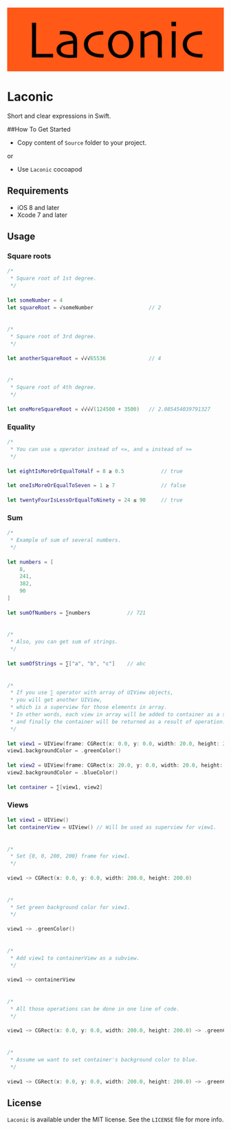 <p align="center" >
  <img src="https://github.com/igormatyushkin014/Laconic/blob/master/Logo/logo-1024-300.png" alt="Laconic" title="Laconic">
</p>

# Laconic
Short and clear expressions in Swift.

##How To Get Started

- Copy content of `Source` folder to your project.

or

- Use `Laconic` cocoapod

## Requirements

* iOS 8 and later
* Xcode 7 and later

## Usage

### Square roots

```swift
/*
 * Square root of 1st degree.
 */

let someNumber = 4
let squareRoot = √someNumber                  // 2


/*
 * Square root of 3rd degree.
 */
 
let anotherSquareRoot = √√√65536              // 4


/*
 * Square root of 4th degree.
 */

let oneMoreSquareRoot = √√√√(124500 + 3500)   // 2.085454039791327

```

### Equality

```swift
/*
 * You can use ≤ operator instead of <=, and ≥ instead of >=
 */

let eightIsMoreOrEqualToHalf = 8 ≥ 0.5            // true

let oneIsMoreOrEqualToSeven = 1 ≥ 7               // false

let twentyFourIsLessOrEqualToNinety = 24 ≤ 90     // true
```

### Sum

```swift
/*
 * Example of sum of several numbers.
 */

let numbers = [
    8,
    241,
    382,
    90
]

let sumOfNumbers = ∑numbers            // 721


/*
 * Also, you can get sum of strings.
 */

let sumOfStrings = ∑["a", "b", "c"]    // abc


/*
 * If you use ∑ operator with array of UIView objects,
 * you will get another UIView,
 * which is a superview for those elements in array.
 * In other words, each view in array will be added to container as a subview
 * and finally the container will be returned as a result of operation.
 */

let view1 = UIView(frame: CGRect(x: 0.0, y: 0.0, width: 20.0, height: 20.0))
view1.backgroundColor = .greenColor()

let view2 = UIView(frame: CGRect(x: 20.0, y: 0.0, width: 20.0, height: 20.0))
view2.backgroundColor = .blueColor()

let container = ∑[view1, view2]

```

### Views

```swift
let view1 = UIView()
let containerView = UIView() // Will be used as superview for view1.


/*
 * Set {0, 0, 200, 200} frame for view1.
 */

view1 ~> CGRect(x: 0.0, y: 0.0, width: 200.0, height: 200.0)


/*
 * Set green background color for view1.
 */

view1 ~> .greenColor()


/*
 * Add view1 to containerView as a subview.
 */

view1 ~> containerView


/*
 * All those operations can be done in one line of code.
 */

view1 ~> CGRect(x: 0.0, y: 0.0, width: 200.0, height: 200.0) ~> .greenColor() ~> containerView


/*
 * Assume we want to set container's background color to blue.
 */

view1 ~> CGRect(x: 0.0, y: 0.0, width: 200.0, height: 200.0) ~> .greenColor() ~> (containerView ~> .blueColor())

```

## License

`Laconic` is available under the MIT license. See the `LICENSE` file for more info.
